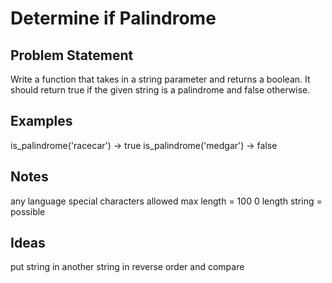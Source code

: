 # Determine if Palindrome

## Problem Statement

Write a function that takes in a string parameter and returns a boolean. It should return true if the given string is a palindrome and false otherwise.

## Examples

is_palindrome('racecar') -> true
is_palindrome('medgar') -> false


## Notes
any language
special characters allowed
max length = 100
0 length string = possible


## Ideas
put string in another string in reverse order and compare



